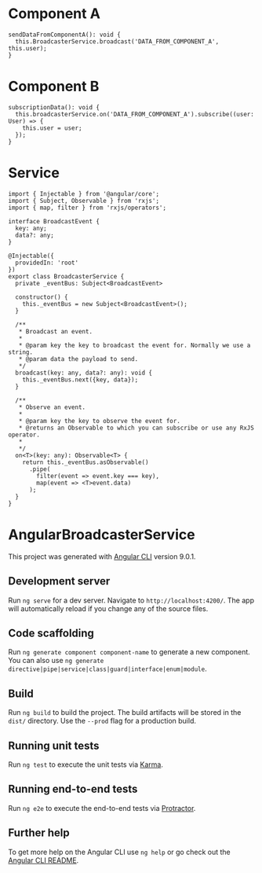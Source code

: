 # Component A
```
sendDataFromComponentA(): void {
  this.BroadcasterService.broadcast('DATA_FROM_COMPONENT_A', this.user);
}
```

# Component B
```
subscriptionData(): void {
  this.broadcasterService.on('DATA_FROM_COMPONENT_A').subscribe((user: User) => {
    this.user = user;
  });
}
```

# Service

```
import { Injectable } from '@angular/core';
import { Subject, Observable } from 'rxjs';
import { map, filter } from 'rxjs/operators';

interface BroadcastEvent {
  key: any;
  data?: any;
}

@Injectable({
  providedIn: 'root'
})
export class BroadcasterService {
  private _eventBus: Subject<BroadcastEvent>

  constructor() {
    this._eventBus = new Subject<BroadcastEvent>();
  }

  /**
   * Broadcast an event.
   *
   * @param key the key to broadcast the event for. Normally we use a string.
   * @param data the payload to send.
   */
  broadcast(key: any, data?: any): void {
    this._eventBus.next({key, data});
  }

  /**
   * Observe an event.
   *
   * @param key the key to observe the event for.
   * @returns an Observable to which you can subscribe or use any RxJS operator.
   *
   */
  on<T>(key: any): Observable<T> {
    return this._eventBus.asObservable()
      .pipe(
        filter(event => event.key === key),
        map(event => <T>event.data)
      );
  }
}

```


# AngularBroadcasterService

This project was generated with [Angular CLI](https://github.com/angular/angular-cli) version 9.0.1.

## Development server

Run `ng serve` for a dev server. Navigate to `http://localhost:4200/`. The app will automatically reload if you change any of the source files.

## Code scaffolding

Run `ng generate component component-name` to generate a new component. You can also use `ng generate directive|pipe|service|class|guard|interface|enum|module`.

## Build

Run `ng build` to build the project. The build artifacts will be stored in the `dist/` directory. Use the `--prod` flag for a production build.

## Running unit tests

Run `ng test` to execute the unit tests via [Karma](https://karma-runner.github.io).

## Running end-to-end tests

Run `ng e2e` to execute the end-to-end tests via [Protractor](http://www.protractortest.org/).

## Further help

To get more help on the Angular CLI use `ng help` or go check out the [Angular CLI README](https://github.com/angular/angular-cli/blob/master/README.md).
